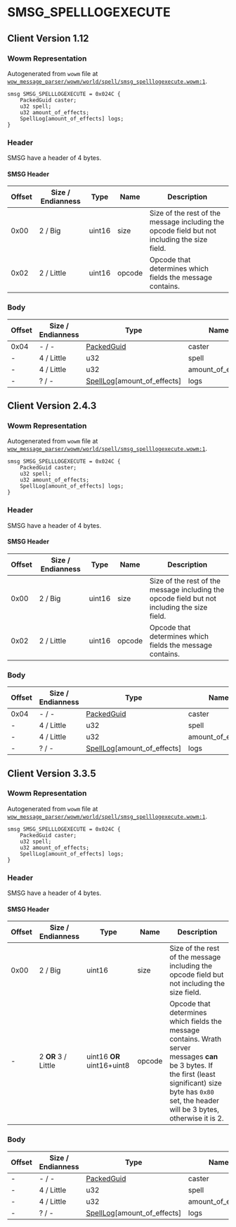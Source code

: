 # SMSG_SPELLLOGEXECUTE

## Client Version 1.12

### Wowm Representation

Autogenerated from `wowm` file at [`wow_message_parser/wowm/world/spell/smsg_spelllogexecute.wowm:1`](https://github.com/gtker/wow_messages/tree/main/wow_message_parser/wowm/world/spell/smsg_spelllogexecute.wowm#L1).
```rust,ignore
smsg SMSG_SPELLLOGEXECUTE = 0x024C {
    PackedGuid caster;
    u32 spell;
    u32 amount_of_effects;
    SpellLog[amount_of_effects] logs;
}
```
### Header

SMSG have a header of 4 bytes.

#### SMSG Header

| Offset | Size / Endianness | Type   | Name   | Description |
| ------ | ----------------- | ------ | ------ | ----------- |
| 0x00   | 2 / Big           | uint16 | size   | Size of the rest of the message including the opcode field but not including the size field.|
| 0x02   | 2 / Little        | uint16 | opcode | Opcode that determines which fields the message contains.|

### Body

| Offset | Size / Endianness | Type | Name | Description | Comment |
| ------ | ----------------- | ---- | ---- | ----------- | ------- |
| 0x04 | - / - | [PackedGuid](../types/packed-guid.md) | caster |  |  |
| - | 4 / Little | u32 | spell |  |  |
| - | 4 / Little | u32 | amount_of_effects |  |  |
| - | ? / - | [SpellLog](spelllog.md)[amount_of_effects] | logs |  |  |

## Client Version 2.4.3

### Wowm Representation

Autogenerated from `wowm` file at [`wow_message_parser/wowm/world/spell/smsg_spelllogexecute.wowm:1`](https://github.com/gtker/wow_messages/tree/main/wow_message_parser/wowm/world/spell/smsg_spelllogexecute.wowm#L1).
```rust,ignore
smsg SMSG_SPELLLOGEXECUTE = 0x024C {
    PackedGuid caster;
    u32 spell;
    u32 amount_of_effects;
    SpellLog[amount_of_effects] logs;
}
```
### Header

SMSG have a header of 4 bytes.

#### SMSG Header

| Offset | Size / Endianness | Type   | Name   | Description |
| ------ | ----------------- | ------ | ------ | ----------- |
| 0x00   | 2 / Big           | uint16 | size   | Size of the rest of the message including the opcode field but not including the size field.|
| 0x02   | 2 / Little        | uint16 | opcode | Opcode that determines which fields the message contains.|

### Body

| Offset | Size / Endianness | Type | Name | Description | Comment |
| ------ | ----------------- | ---- | ---- | ----------- | ------- |
| 0x04 | - / - | [PackedGuid](../types/packed-guid.md) | caster |  |  |
| - | 4 / Little | u32 | spell |  |  |
| - | 4 / Little | u32 | amount_of_effects |  |  |
| - | ? / - | [SpellLog](spelllog.md)[amount_of_effects] | logs |  |  |

## Client Version 3.3.5

### Wowm Representation

Autogenerated from `wowm` file at [`wow_message_parser/wowm/world/spell/smsg_spelllogexecute.wowm:1`](https://github.com/gtker/wow_messages/tree/main/wow_message_parser/wowm/world/spell/smsg_spelllogexecute.wowm#L1).
```rust,ignore
smsg SMSG_SPELLLOGEXECUTE = 0x024C {
    PackedGuid caster;
    u32 spell;
    u32 amount_of_effects;
    SpellLog[amount_of_effects] logs;
}
```
### Header

SMSG have a header of 4 bytes.

#### SMSG Header

| Offset | Size / Endianness | Type   | Name   | Description |
| ------ | ----------------- | ------ | ------ | ----------- |
| 0x00   | 2 / Big           | uint16 | size   | Size of the rest of the message including the opcode field but not including the size field.|
| -      | 2 **OR** 3 / Little| uint16 **OR** uint16+uint8 | opcode | Opcode that determines which fields the message contains. Wrath server messages **can** be 3 bytes. If the first (least significant) size byte has `0x80` set, the header will be 3 bytes, otherwise it is 2. |

### Body

| Offset | Size / Endianness | Type | Name | Description | Comment |
| ------ | ----------------- | ---- | ---- | ----------- | ------- |
| - | - / - | [PackedGuid](../types/packed-guid.md) | caster |  |  |
| - | 4 / Little | u32 | spell |  |  |
| - | 4 / Little | u32 | amount_of_effects |  |  |
| - | ? / - | [SpellLog](spelllog.md)[amount_of_effects] | logs |  |  |

